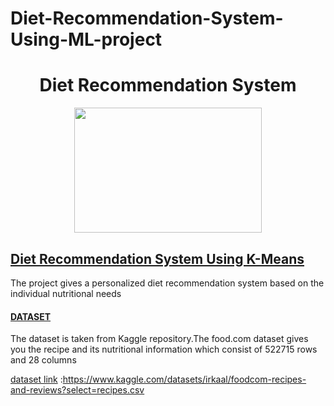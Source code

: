 # Diet-Recommendation-System-Using-ML-project
<h1 align="center"> Diet Recommendation System</h1>

<p align="center">
  <img src="https://i.pinimg.com/564x/e1/6b/9b/e16b9b785a2dbf4da268e64a3bd88f31.jpg" width="300" height="200">
</p>
 <h2><u> Diet Recommendation System Using K-Means </u></h2>

  The project gives a personalized diet recommendation system based on the individual nutritional needs 

<h4><u>DATASET</u></h4>

The dataset is taken from Kaggle repository.The food.com dataset gives you the recipe and its nutritional information which consist of 522715 rows and 28 columns

<u>dataset link</u> :https://www.kaggle.com/datasets/irkaal/foodcom-recipes-and-reviews?select=recipes.csv
  
